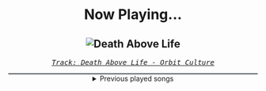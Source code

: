 <div align="center"> 
<h1>Now Playing...</h1>

![Death Above Life](https://i.scdn.co/image/ab67616d00001e02c3abd93086b0ff95acaf44ac)
--
_<samp><a href="https://open.spotify.com/track/4UAEU0YaHW4o6Dh5irv9Dv">Track: Death Above Life - Orbit Culture</a></samp>_

<div style="border: 1px #4B5054 solid"></div>
<details>
  <summary>
    Previous played songs
  </summary>
  <table>
    <thead>
      <tr>
        <th>
          Artist
        </th>
        <th>
          Song
        </th>
        <th>
          Link
        </th>
      </tr>
    </thead>
    <tbody>
      <tr><td>Orbit Culture</td><td>Death Above Life</td><td><a href="https://open.spotify.com/track/4UAEU0YaHW4o6Dh5irv9Dv">https://open.spotify.com/track/4UAEU0YaHW4o6Dh5irv9Dv</a></td></tr><tr><td>Orbit Culture</td><td>The Tales of War</td><td><a href="https://open.spotify.com/track/0P0EKVx2MvfRbljsuKPx1h">https://open.spotify.com/track/0P0EKVx2MvfRbljsuKPx1h</a></td></tr><tr><td>Orbit Culture</td><td>Death Above Life</td><td><a href="https://open.spotify.com/track/4UAEU0YaHW4o6Dh5irv9Dv">https://open.spotify.com/track/4UAEU0YaHW4o6Dh5irv9Dv</a></td></tr><tr><td>Orbit Culture</td><td>The Tales of War</td><td><a href="https://open.spotify.com/track/0P0EKVx2MvfRbljsuKPx1h">https://open.spotify.com/track/0P0EKVx2MvfRbljsuKPx1h</a></td></tr><tr><td>Orbit Culture</td><td>Death Above Life</td><td><a href="https://open.spotify.com/track/4UAEU0YaHW4o6Dh5irv9Dv">https://open.spotify.com/track/4UAEU0YaHW4o6Dh5irv9Dv</a></td></tr><tr><td>Orbit Culture</td><td>The Tales of War</td><td><a href="https://open.spotify.com/track/0P0EKVx2MvfRbljsuKPx1h">https://open.spotify.com/track/0P0EKVx2MvfRbljsuKPx1h</a></td></tr><tr><td>Orbit Culture</td><td>Death Above Life</td><td><a href="https://open.spotify.com/track/4UAEU0YaHW4o6Dh5irv9Dv">https://open.spotify.com/track/4UAEU0YaHW4o6Dh5irv9Dv</a></td></tr><tr><td>Orbit Culture</td><td>Death Above Life</td><td><a href="https://open.spotify.com/track/4UAEU0YaHW4o6Dh5irv9Dv">https://open.spotify.com/track/4UAEU0YaHW4o6Dh5irv9Dv</a></td></tr><tr><td>B-Lion</td><td>Destruction Pulse</td><td><a href="https://open.spotify.com/track/4ladnmpUuC9dZGZ8nesvOg">https://open.spotify.com/track/4ladnmpUuC9dZGZ8nesvOg</a></td></tr><tr><td>TSS</td><td>Would you be my therapy? (feat. Windwaker) - Redux</td><td><a href="https://open.spotify.com/track/3p78XD0O2ihOpKcjjkF06O">https://open.spotify.com/track/3p78XD0O2ihOpKcjjkF06O</a></td></tr><tr><td>Tetrarch</td><td>Erase</td><td><a href="https://open.spotify.com/track/6OPr8DdmdI1DMINnqD9Dut">https://open.spotify.com/track/6OPr8DdmdI1DMINnqD9Dut</a></td></tr><tr><td>Sabaton</td><td>Templars</td><td><a href="https://open.spotify.com/track/3e3nuO4za2IfR0dAHmfzJH">https://open.spotify.com/track/3e3nuO4za2IfR0dAHmfzJH</a></td></tr><tr><td>Tetrarch</td><td>The Only Thing I've Got</td><td><a href="https://open.spotify.com/track/2ZlWWh8OMxlhLanJG2na5E">https://open.spotify.com/track/2ZlWWh8OMxlhLanJG2na5E</a></td></tr><tr><td>Tetrarch</td><td>Headspace</td><td><a href="https://open.spotify.com/track/2mhadCMFroFLXw5gd4xvXo">https://open.spotify.com/track/2mhadCMFroFLXw5gd4xvXo</a></td></tr><tr><td>Tetrarch</td><td>The Ugly Side of Me</td><td><a href="https://open.spotify.com/track/5lB3HjnPD2ynRnmzhEjnYC">https://open.spotify.com/track/5lB3HjnPD2ynRnmzhEjnYC</a></td></tr><tr><td>Tetrarch</td><td>Anything Like Myself</td><td><a href="https://open.spotify.com/track/7A8VQqrpJVld15zzPjV2vU">https://open.spotify.com/track/7A8VQqrpJVld15zzPjV2vU</a></td></tr><tr><td>Sabaton</td><td>Hordes of Khan</td><td><a href="https://open.spotify.com/track/0iKl4lIShzrEV904iGjIfE">https://open.spotify.com/track/0iKl4lIShzrEV904iGjIfE</a></td></tr><tr><td>B-Lion</td><td>Destruction Pulse</td><td><a href="https://open.spotify.com/track/4ladnmpUuC9dZGZ8nesvOg">https://open.spotify.com/track/4ladnmpUuC9dZGZ8nesvOg</a></td></tr><tr><td>CANTERVICE</td><td>Point of No Return</td><td><a href="https://open.spotify.com/track/5m6yeyyhbsDcQTagarSB1I">https://open.spotify.com/track/5m6yeyyhbsDcQTagarSB1I</a></td></tr><tr><td>CANTERVICE</td><td>Into the Dark</td><td><a href="https://open.spotify.com/track/21ashceLKcONMmayqIZjza">https://open.spotify.com/track/21ashceLKcONMmayqIZjza</a></td></tr>
    </tbody>
  </table>
</details>

</div>
